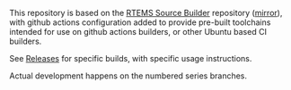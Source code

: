 This repository is based on the
[RTEMS Source Builder](git://git.rtems.org/rtems-source-builder.git) repository
([mirror](https://github.com/RTEMS/rtems-source-builder)),
with github actions configuration added to provide pre-built toolchains
intended for use on github actions builders, or other Ubuntu based CI builders.

See [Releases](https://github.com/mdavidsaver/rsb/releases) for specific builds, with specific usage instructions.

Actual development happens on the numbered series branches.

